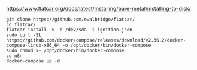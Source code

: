 https://www.flatcar.org/docs/latest/installing/bare-metal/installing-to-disk/
~~~
git clone https://github.com/ewalbridge/flatcar/
cd flatcar/
flatcar-install -v -d /dev/sda -i ignition.json
sudo curl -SL https://github.com/docker/compose/releases/download/v2.36.2/docker-compose-linux-x86_64 -o /opt/docker/bin/docker-compose
sudo chmod x+ /opt/docker/bin/docker-compose
cd n8n
docker-compose up -d
~~~
